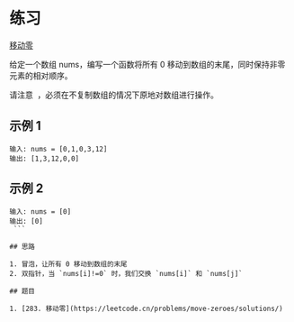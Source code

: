 # 练习

[移动零](https://leetcode.cn/leetbook/read/array-and-string/c6u02/)

给定一个数组 nums，编写一个函数将所有 0 移动到数组的末尾，同时保持非零元素的相对顺序。

请注意  ，必须在不复制数组的情况下原地对数组进行操作。

## 示例 1

```text
输入: nums = [0,1,0,3,12]
输出: [1,3,12,0,0]
```

## 示例 2

````text
输入: nums = [0]
输出: [0]
 ```

## 思路

1. 冒泡，让所有 0 移动到数组的末尾
2. 双指针，当 `nums[i]!=0` 时，我们交换 `nums[i]` 和 `nums[j]`

## 题目

1. [283. 移动零](https://leetcode.cn/problems/move-zeroes/solutions/)
````
